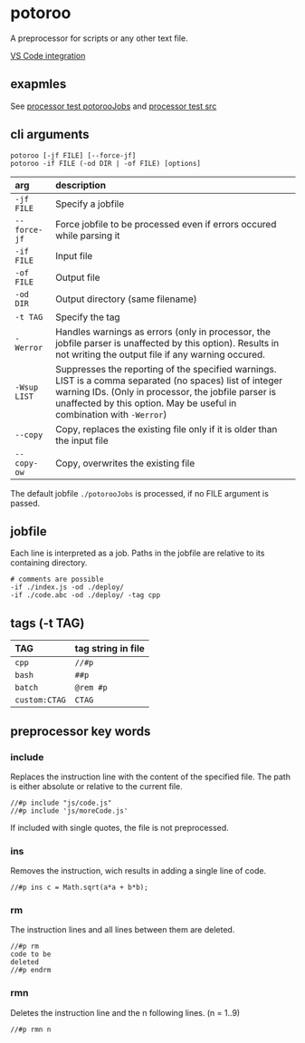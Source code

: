 ﻿# potoroo

A preprocessor for scripts or any other text file.

[VS Code integration](./vscode-integration.md)

## exapmles

See [processor test potorooJobs](./test/system/processor/potorooJobs) and [processor test src](./test/system/processor)

## cli arguments

```
potoroo [-jf FILE] [--force-jf]
potoroo -if FILE (-od DIR | -of FILE) [options]
```

| arg | description |
|:---|:---|
| `-jf FILE` | Specify a jobfile |
| `--force-jf` | Force jobfile to be processed even if errors occured while parsing it |
| `-if FILE` | Input file |
| `-of FILE` | Output file |
| `-od DIR` | Output directory (same filename) |
| `-t TAG` | Specify the tag |
| `-Werror` | Handles warnings as errors (only in processor, the jobfile parser is unaffected by this option). Results in not writing the output file if any warning occured. |
| `-Wsup LIST` | Suppresses the reporting of the specified warnings. LIST is a comma separated (no spaces) list of integer warning IDs. (Only in processor, the jobfile parser is unaffected by this option. May be useful in combination with `-Werror`) |
| `--copy` | Copy, replaces the existing file only if it is older than the input file |
| `--copy-ow` | Copy, overwrites the existing file |

The default jobfile `./potorooJobs` is processed, if no FILE argument is passed.


## jobfile

Each line is interpreted as a job. Paths in the jobfile are relative to its containing directory.

```
# comments are possible
-if ./index.js -od ./deploy/
-if ./code.abc -od ./deploy/ -tag cpp
```


## tags (-t TAG)

| TAG | tag string in file |
|:---|:---|
| `cpp` | `//#p` |
| `bash` | `##p` |
| `batch` | `@rem #p` |
| `custom:CTAG` | `CTAG` |


## preprocessor key words
### include
Replaces the instruction line with the content of the specified file. The path is either absolute or relative to the current file.
```
//#p include "js/code.js"
//#p include 'js/moreCode.js'
```
If included with single quotes, the file is not preprocessed.

### ins
Removes the instruction, wich results in adding a single line of code.
```
//#p ins c = Math.sqrt(a*a + b*b);
```

### rm
The instruction lines and all lines between them are deleted.
```
//#p rm
code to be
deleted
//#p endrm
```

### rmn
Deletes the instruction line and the n following lines. (n = 1..9)
```
//#p rmn n
```
